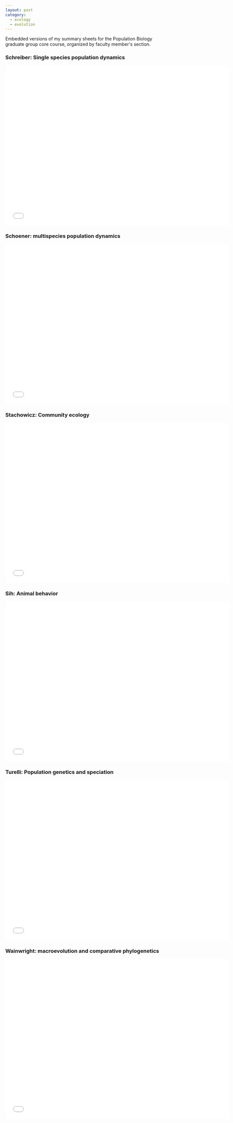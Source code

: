 ```yaml
---
layout: post
category: 
  - ecology
  - evolution
---
```


Embedded versions of my summary sheets for the Population Biology graduate group core course, organized by faculty member's section.  


### Schreiber: Single species population dynamics 

<embed src="/assets/files/pbg-core-notes/Schreiber2.pdf" width=700 height=500>

### Schoener: multispecies population dynamics

<embed src="/assets/files/pbg-core-notes/Schoener2.pdf" width=700 height=500>

### Stachowicz: Community ecology

<embed src="/assets/files/pbg-core-notes/Stachowicz2.pdf" width=700 height=500>

### Sih: Animal behavior

<embed src="/assets/files/pbg-core-notes/SihReview2.pdf" width=700 height=500>

### Turelli: Population genetics and speciation

<embed src="/assets/files/pbg-core-notes/TurelliReview2.pdf" width=700 height=500>

### Wainwright: macroevolution and comparative phylogenetics

<embed src="/assets/files/pbg-core-notes/Wainwright.pdf" width=700 height=500>

